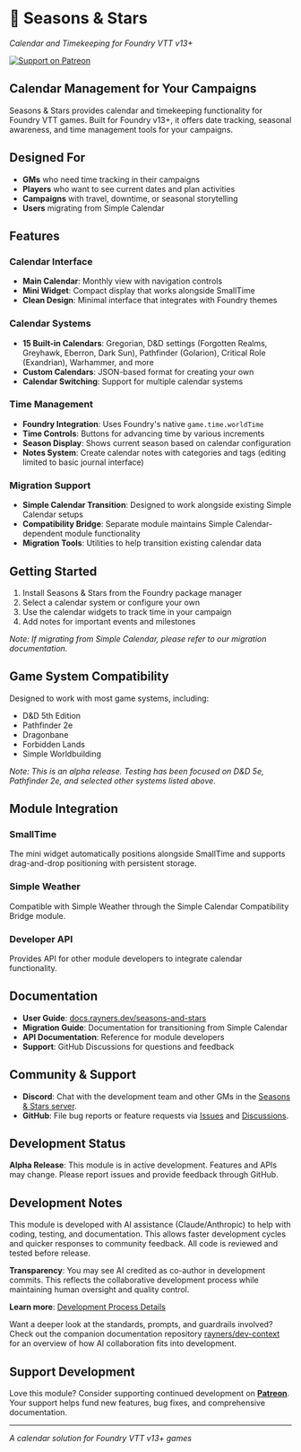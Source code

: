 # 🌟 Seasons & Stars

_Calendar and Timekeeping for Foundry VTT v13+_

[![Support on Patreon](https://img.shields.io/badge/Patreon-Support%20Development-ff424d?style=flat-square&logo=patreon)](https://patreon.com/rayners)

## Calendar Management for Your Campaigns

Seasons & Stars provides calendar and timekeeping functionality for Foundry VTT games. Built for Foundry v13+, it offers date tracking, seasonal awareness, and time management tools for your campaigns.

## Designed For

- **GMs** who need time tracking in their campaigns
- **Players** who want to see current dates and plan activities
- **Campaigns** with travel, downtime, or seasonal storytelling
- **Users** migrating from Simple Calendar

## Features

### **Calendar Interface**

- **Main Calendar**: Monthly view with navigation controls
- **Mini Widget**: Compact display that works alongside SmallTime
- **Clean Design**: Minimal interface that integrates with Foundry themes

### **Calendar Systems**

- **15 Built-in Calendars**: Gregorian, D&D settings (Forgotten Realms, Greyhawk, Eberron, Dark Sun), Pathfinder (Golarion), Critical Role (Exandrian), Warhammer, and more
- **Custom Calendars**: JSON-based format for creating your own
- **Calendar Switching**: Support for multiple calendar systems

### **Time Management**

- **Foundry Integration**: Uses Foundry's native `game.time.worldTime`
- **Time Controls**: Buttons for advancing time by various increments
- **Season Display**: Shows current season based on calendar configuration
- **Notes System**: Create calendar notes with categories and tags (editing limited to basic journal interface)

### **Migration Support**

- **Simple Calendar Transition**: Designed to work alongside existing Simple Calendar setups
- **Compatibility Bridge**: Separate module maintains Simple Calendar-dependent module functionality
- **Migration Tools**: Utilities to help transition existing calendar data

## Getting Started

1. Install Seasons & Stars from the Foundry package manager
2. Select a calendar system or configure your own
3. Use the calendar widgets to track time in your campaign
4. Add notes for important events and milestones

_Note: If migrating from Simple Calendar, please refer to our migration documentation._

## Game System Compatibility

Designed to work with most game systems, including:

- D&D 5th Edition
- Pathfinder 2e
- Dragonbane
- Forbidden Lands
- Simple Worldbuilding

_Note: This is an alpha release. Testing has been focused on D&D 5e, Pathfinder 2e, and selected other systems listed above._

## Module Integration

### **SmallTime**

The mini widget automatically positions alongside SmallTime and supports drag-and-drop positioning with persistent storage.

### **Simple Weather**

Compatible with Simple Weather through the Simple Calendar Compatibility Bridge module.

### **Developer API**

Provides API for other module developers to integrate calendar functionality.

## Documentation

- **User Guide**: [docs.rayners.dev/seasons-and-stars](https://docs.rayners.dev/seasons-and-stars/intro)
- **Migration Guide**: Documentation for transitioning from Simple Calendar
- **API Documentation**: Reference for module developers
- **Support**: GitHub Discussions for questions and feedback

## Community & Support

- **Discord**: Chat with the development team and other GMs in the [Seasons & Stars server](https://discord.gg/tqZnxAdEqE).
- **GitHub**: File bug reports or feature requests via [Issues](https://github.com/rayners/fvtt-seasons-and-stars/issues) and [Discussions](https://github.com/rayners/fvtt-seasons-and-stars/discussions).

## Development Status

**Alpha Release**: This module is in active development. Features and APIs may change. Please report issues and provide feedback through GitHub.

## Development Notes

This module is developed with AI assistance (Claude/Anthropic) to help with coding, testing, and documentation. This allows faster development cycles and quicker responses to community feedback. All code is reviewed and tested before release.

**Transparency**: You may see AI credited as co-author in development commits. This reflects the collaborative development process while maintaining human oversight and quality control.

**Learn more**: [Development Process Details](https://www.patreon.com/posts/how-and-why-i-ai-132316710)

Want a deeper look at the standards, prompts, and guardrails involved? Check out the companion documentation repository [rayners/dev-context](https://github.com/rayners/dev-context) for an overview of how AI collaboration fits into development.

## Support Development

Love this module? Consider supporting continued development on **[Patreon](https://patreon.com/rayners)**. Your support helps fund new features, bug fixes, and comprehensive documentation.

---

_A calendar solution for Foundry VTT v13+ games_
